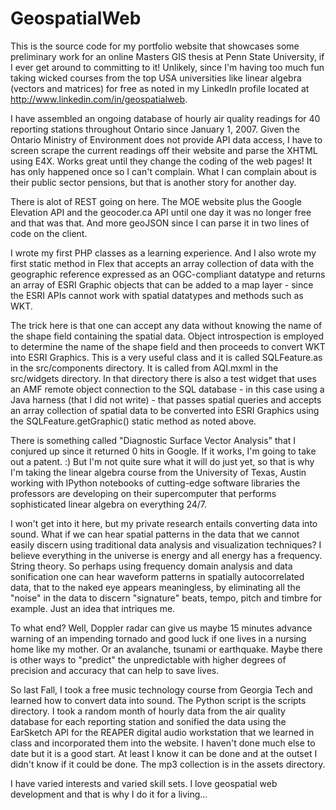 GeospatialWeb
=============

This is the source code for my portfolio website that showcases some preliminary work for an online Masters GIS thesis at Penn State University, if I ever get around to committing to it! Unlikely, since I'm having too much fun taking wicked courses from the top USA universities like linear algebra (vectors and matrices) for free as noted in my LinkedIn profile located at http://www.linkedin.com/in/geospatialweb.

I have assembled an ongoing database of hourly air quality readings for 40 reporting stations throughout Ontario since January 1, 2007. Given the Ontario Ministry of Environment does not provide API data access, I have to screen scrape the current readings off their website and parse the XHTML using E4X. Works great until they change the coding of the web pages! It has only happened once so I can't complain. What I can complain about is their public sector pensions, but that is another story for another day.

There is alot of REST going on here. The MOE website plus the Google Elevation API and the geocoder.ca API until one day it was no longer free and that was that. And more geoJSON since I can parse it in two lines of code on the client.

I wrote my first PHP classes as a learning experience. And I also wrote my first static method in Flex that accepts an array collection of data with the geographic reference expressed as an OGC-compliant datatype and returns an array of ESRI Graphic objects that can be added to a map layer - since the ESRI APIs cannot work with spatial datatypes and methods such as WKT.

The trick here is that one can accept any data without knowing the name of the shape field containing the spatial data. Object introspection is employed to determine the name of the shape field and then proceeds to convert WKT into ESRI Graphics. This is a very useful class and it is called SQLFeature.as in the src/components directory. It is called from AQI.mxml in the src/widgets directory. In that directory there is also a test widget that uses an AMF remote object connection to the SQL database - in this case using a Java harness (that I did not write) - that passes spatial queries and accepts an array collection of spatial data to be converted into ESRI Graphics using the SQLFeature.getGraphic() static method as noted above.

There is something called "Diagnostic Surface Vector Analysis" that I conjured up since it returned 0 hits in Google. If it works, I'm going to take out a patent. :) But I'm not quite sure what it will do just yet, so that is why I'm taking the linear algebra course from the University of Texas, Austin working with IPython notebooks of cutting-edge software libraries the professors are developing on their supercomputer that performs sophisticated linear algebra on everything 24/7.

I won't get into it here, but my private research entails converting data into sound. What if we can hear spatial patterns in the data that we cannot easily discern using traditional data analysis and visualization techniques? I believe everything in the universe is energy and all energy has a frequency. String theory. So perhaps using frequency domain analysis and data sonification one can hear waveform patterns in spatially autocorrelated data, that to the naked eye appears meaningless, by eliminating all the "noise" in the data to discern "signature" beats, tempo, pitch and timbre for example. Just an idea that intriques me.

To what end? Well, Doppler radar can give us maybe 15 minutes advance warning of an impending tornado and good luck if one lives in a nursing home like my mother. Or an avalanche, tsunami or earthquake. Maybe there is other ways to "predict" the unpredictable with higher degrees of precision and accuracy that can help to save lives.

So last Fall, I took a free music technology course from Georgia Tech and learned how to convert data into sound. The Python script is the scripts directory. I took a random month of hourly data from the air quality database for each reporting station and sonified the data using the EarSketch API for the REAPER digital audio workstation that we learned in class and incorporated them into the website. I haven't done much else to date but it is a good start. At least I know it can be done and at the outset I didn't know if it could be done. The mp3 collection is in the assets directory.

I have varied interests and varied skill sets. I love geospatial web development and that is why I do it for a living...
